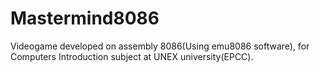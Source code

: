 # Mastermind8086

Videogame developed on assembly 8086(Using emu8086 software), for Computers Introduction subject at UNEX university(EPCC).
